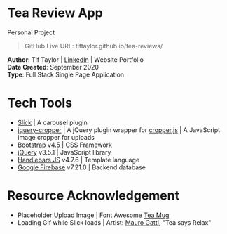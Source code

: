 # Tea Review App
Personal Project   

> GitHub Live URL: tiftaylor.github.io/tea-reviews/

**Author**: Tif Taylor | [LinkedIn](https://www.linkedin.com/in/tiftaylor/) | Website Portfolio  
**Date Created**: September 2020  
**Type**: Full Stack Single Page Application


# Tech Tools
- [Slick](https://kenwheeler.github.io/slick/) | A carousel plugin
- [jquery-cropper](https://github.com/fengyuanchen/jquery-cropper) | A jQuery plugin wrapper for [cropper.js](https://github.com/fengyuanchen/cropperjs) | A JavaScript image cropper for uploads
- [Bootstrap](https://getbootstrap.com/docs/4.5/getting-started/introduction/) v4.5 | CSS Framework
- [jQuery](https://jquery.com/download/) v3.5.1 | JavaScript library
- [Handlebars JS](https://handlebarsjs.com/) v4.7.6 | Template language
- [Google Firebase](https://firebase.google.com/) v7.21.0 | Backend database


# Resource Acknowledgement
- Placeholder Upload Image | Font Awesome [Tea Mug](https://fontawesome.com/icons/mug-hot?style=solid)
- Loading Gif while Slick loads | Artist: [Mauro Gatti](https://dribbble.com/shots/3775213-Herbal-Tea-says-RELAX#shot-description), "Tea says Relax"